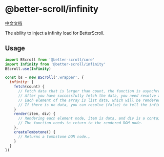 # @better-scroll/infinity

[中文文档](https://github.com/ustbhuangyi/better-scroll/blob/master/packages/infinity/README_zh-CN.md)

The ability to inject a infinity load for BetterScroll.

## Usage

```js
import BScroll from '@better-scroll/core'
import Infinity from '@better-scroll/infinity'
BScroll.use(Infinity)

const bs = new BScroll('.wrapper', {
  infinity: {
    fetch(count) {
      // Fetch data that is larger than count, the function is asynchronous, and it needs to return a Promise.。
      // After you have successfully fetch the data, you need resolve an array of data (or resolve Promise).
      // Each element of the array is list data, which will be rendered when the render method executes。
      // If there is no data, you can resolve (false) to tell the infinite scroll list that there is no more data。
    }
    render(item, div) {
      // Rendering each element node, item is data, and div is a container for wrapping element nodes.
      // The function needs to return to the rendered DOM node.
    },
    createTombstone() {
      // Returns a tombstone DOM node.。
    }
  }
})
```
